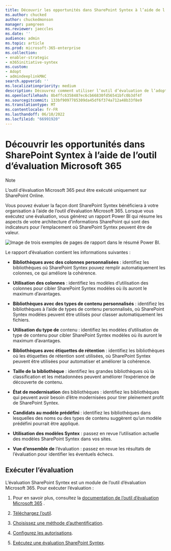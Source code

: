 ```yaml
---
title: Découvrir les opportunités dans SharePoint Syntex à l’aide de l’outil d’évaluation Microsoft 365
ms.author: chucked
author: chuckedmonson
manager: pamgreen
ms.reviewer: jaeccles
ms.date: ''
audience: admin
ms.topic: article
ms.prod: microsoft-365-enterprise
ms.collection:
- enabler-strategic
- m365initiative-syntex
ms.custom:
- Adopt
- admindeeplinkMAC
search.appverid: ''
ms.localizationpriority: medium
description: Découvrez comment utiliser l’outil d’évaluation de l’adoption pour voir comment votre organisation peut tirer parti de SharePoint Syntex.
ms.openlocfilehash: 8b4ffc6358487ec6cb66830fd56541bfc0b3df4f
ms.sourcegitcommit: 133bf9097785309da45df6f374a712a48b33f8e9
ms.translationtype: MT
ms.contentlocale: fr-FR
ms.lasthandoff: 06/10/2022
ms.locfileid: "66991920"
---
```

# <a name="discover-opportunities-in-sharepoint-syntex-by-using-the-microsoft-365-assessment-tool"></a>Découvrir les opportunités dans SharePoint Syntex à l’aide de l’outil d’évaluation Microsoft 365

> [!NOTE]
> L’outil d’évaluation Microsoft 365 peut être exécuté uniquement sur SharePoint Online. 

Vous pouvez évaluer la façon dont SharePoint Syntex bénéficiera à votre organisation à l’aide de l’outil d’évaluation Microsoft 365. Lorsque vous exécutez une évaluation, vous générez un rapport Power BI qui résume les aspects de votre architecture d’informations SharePoint qui sont des indicateurs pour l’emplacement où SharePoint Syntex peuvent être de valeur.

![Image de trois exemples de pages de rapport dans le résumé Power BI.](../media/content-understanding/assessment-tool-reports.png)

Le rapport d’évaluation contient les informations suivantes : 

- **Bibliothèques avec des colonnes personnalisées** : identifiez les bibliothèques où SharePoint Syntex pouvez remplir automatiquement les colonnes, ce qui améliore la cohérence. 

- **Utilisation des colonnes** : identifiez les modèles d’utilisation des colonnes pour cibler SharePoint Syntex modèles où ils auront le maximum d’avantages. 

- **Bibliothèques avec des types de contenu personnalisés** : identifiez les bibliothèques à l’aide de types de contenu personnalisés, où SharePoint Syntex modèles peuvent être utilisés pour classer automatiquement les fichiers. 

- **Utilisation du type de** contenu : identifiez les modèles d’utilisation de type de contenu pour cibler SharePoint Syntex modèles où ils auront le maximum d’avantages. 

- **Bibliothèques avec étiquettes de rétention** : identifiez les bibliothèques où les étiquettes de rétention sont utilisées, où SharePoint Syntex peuvent être utilisées pour automatiser et améliorer la cohérence. 

- **Taille de la bibliothèque** : identifiez les grandes bibliothèques où la classification et les métadonnées peuvent améliorer l’expérience de découverte de contenu. 

- **État de modernisation** des bibliothèques : identifiez les bibliothèques qui peuvent avoir besoin d’être modernisées pour tirer pleinement profit de SharePoint Syntex. 

- **Candidats au modèle prédéfini** : identifiez les bibliothèques dans lesquelles des noms ou des types de contenu suggèrent qu’un modèle prédéfini pourrait être appliqué. 

- **Utilisation des modèles Syntex** : passez en revue l’utilisation actuelle des modèles SharePoint Syntex dans vos sites. 

- **Vue d’ensemble de** l’évaluation : passez en revue les résultats de l’évaluation pour identifier les éventuels échecs. 

## <a name="run-the-assessment"></a>Exécuter l’évaluation

L’évaluation SharePoint Syntex est un module de l’outil d’évaluation Microsoft 365. Pour exécuter l’évaluation : 

1. Pour en savoir plus, consultez la [documentation de l’outil d’évaluation Microsoft 365](https://pnp.github.io/pnpassessment/index.html) .

2. [Téléchargez l’outil](https://pnp.github.io/pnpassessment/using-the-assessment-tool/download.html). 

3. [Choisissez une méthode d’authentification](https://pnp.github.io/pnpassessment/using-the-assessment-tool/setupauth.html).

4. [Configurez les autorisations](https://pnp.github.io/pnpassessment/sharepoint-syntex/requirements.html). 

5. [Exécutez une évaluation SharePoint Syntex](https://pnp.github.io/pnpassessment/sharepoint-syntex/assess.html). 

